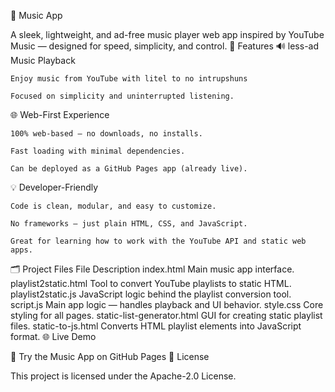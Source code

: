 🎵 Music App

A sleek, lightweight, and ad-free music player web app inspired by YouTube Music — designed for speed, simplicity, and control.
🚀 Features
🔊 less-ad Music Playback

    Enjoy music from YouTube with litel to no intrupshuns

    Focused on simplicity and uninterrupted listening.



🌐 Web-First Experience

    100% web-based — no downloads, no installs.

    Fast loading with minimal dependencies.

    Can be deployed as a GitHub Pages app (already live).

💡 Developer-Friendly

    Code is clean, modular, and easy to customize.

    No frameworks — just plain HTML, CSS, and JavaScript.

    Great for learning how to work with the YouTube API and static web apps.

🗂 Project Files
File	Description
index.html	Main music app interface.
playlist2static.html	Tool to convert YouTube playlists to static HTML.
playlist2static.js	JavaScript logic behind the playlist conversion tool.
script.js	Main app logic — handles playback and UI behavior.
style.css	Core styling for all pages.
static-list-generator.html	GUI for creating static playlist files.
static-to-js.html	Converts HTML playlist elements into JavaScript format.
🌐 Live Demo

🔗 Try the Music App on GitHub Pages
📄 License

This project is licensed under the Apache-2.0 License.
